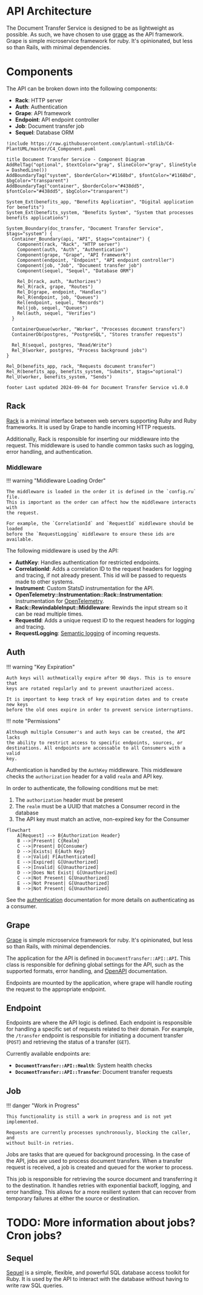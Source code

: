 # API Architecture

The Document Transfer Service is designed to be as lightweight as possible. As
such, we have chosen to use [grape] as the API framework. Grape is simple
microservice framework for ruby. It's opinionated, but less so than Rails, with
minimal dependencies.

# Components

The API can be broken down into the following components:

* **Rack**: HTTP server
* **Auth**: Authentication
* **Grape**: API framework
* **Endpoint**: API endpoint controller
* **Job**: Document transfer job
* **Sequel**: Database ORM

```plantuml
!include https://raw.githubusercontent.com/plantuml-stdlib/C4-PlantUML/master/C4_Component.puml

title Document Transfer Service - Component Diagram
AddRelTag("optional", $textColor="gray", $lineColor="gray", $lineStyle = DashedLine())
AddBoundaryTag("system", $borderColor="#1168bd", $fontColor="#1168bd", $bgColor="transparent")
AddBoundaryTag("container", $borderColor="#438dd5", $fontColor="#438dd5", $bgColor="transparent")

System_Ext(benefits_app, "Benefits Application", "Digital application for benefits")
System_Ext(benefits_system, "Benefits System", "System that processes benefits applications")

System_Boundary(doc_transfer, "Document Transfer Service", $tags="system") {
  Container_Boundary(api, "API", $tags="container") {
    Component(rack, "Rack", "HTTP server")
    Component(auth, "Auth", "Authentication")
    Component(grape, "Grape", "API framework")
    Component(endpoint, "Endpoint", "API endpoint controller")
    Component(job, "Job", "Document transfer job")
    Component(sequel, "Sequel", "Database ORM")

    Rel_D(rack, auth, "Authorizes")
    Rel_R(rack, grape, "Routes")
    Rel_D(grape, endpoint, "Handles")
    Rel_R(endpoint, job, "Queues")
    Rel(endpoint, sequel, "Records")
    Rel(job, sequel, "Queues")
    Rel(auth, sequel, "Verifies")
  }

  ContainerQueue(worker, "Worker", "Processes document transfers")
  ContainerDb(postgres, "PostgreSQL", "Stores transfer requests")

  Rel_R(sequel, postgres, "Read/Write")
  Rel_D(worker, postgres, "Process background jobs")
}

Rel_D(benefits_app, rack, "Requests document transfer")
Rel_R(benefits_app, benefits_system, "Submits", $tags="optional")
Rel_U(worker, benefits_system, "Sends")

footer Last updated 2024-09-04 for Document Transfer Service v1.0.0
```

## Rack

[Rack] is a minimal interface between web servers supporting Ruby and Ruby
frameworks. It is used by Grape to handle incoming HTTP requests.

Additionally, Rack is responsible for inserting our middleware into the request.
This middleware is used to handle common tasks such as logging, error handling,
and authentication.

### Middleware

!!! warning "Middleware Loading Order"

    The middleware is loaded in the order it is defined in the `config.ru` file.
    This is important as the order can affect how the middleware interacts with
    the request.

    For example, the `CorrelationId` and `RequestId` middleware should be loaded
    before the `RequestLogging` middleware to ensure these ids are available.

The following middleware is used by the API:

* **AuthKey**: Handles authentication for restricted endpoints.
* **CorrelationId**: Adds a correlation ID to the request headers for logging
  and tracing, if not already present. This id will be passed to requests made
  to other systems.
* **Instrument**: Custom StatsD instrumentation for the API.
* **OpenTelemetry::Instrumentation::Rack::Instrumentation**: Instrumentation
  for [OpenTelemetry].
* **Rack::RewindableInput::Middleware**: Rewinds the input stream so it can be
  read multiple times.
* **RequestId**: Adds a unique request ID to the request headers for logging
  and tracing.
* **RequestLogging**: [Semantic logging][semantic-logger] of incoming requests.

## Auth

!!! warning "Key Expiration"

    Auth keys will authmatically expire after 90 days. This is to ensure that
    keys are rotated regularly and to prevent unauthorized access.

    It is important to keep track of key expiration dates and to create new keys
    before the old ones expire in order to prevent service interruptions.

!!! note "Permissions"

    Although multiple Consumer's and auth keys can be created, the API lacks
    the ability to restrict access to specific endpoints, sources, or
    destinations. All endpoints are accessable to all Consumers with a valid
    key.

Authentication is handled by the `AuthKey` middleware. This middleware checks
the `authorization` header for a valid `realm` and API key.

In order to authenticate, the following conditions mut be met:

1. The `authorization` header must be present
1. The `realm` must be a UUID that matches a Consumer record in the database
1. The API key must match an active, non-expired key for the Consumer

```mermaid
flowchart
    A[Request] --> B{Authorization Header}
    B -->|Present| C{Realm}
    C -->|Present| D{Consumer}
    D -->|Exists| E{Auth Key}
    E -->|Valid| F[Authenticated]
    E -->|Expired| G[Unauthorized]
    E -->|Invalid| G[Unauthorized]
    D -->|Does Not Exist| G[Unauthorized]
    C -->|Not Present| G[Unauthorized]
    E -->|Not Present| G[Unauthorized]
    B -->|Not Present| G[Unauthorized]
```

See the [authentication] documentation for more details on authenticating as a
consumer.

## Grape

[Grape] is simple microservice framework for ruby. It's opinionated, but less
so than Rails, with minimal dependencies.

The application for the API is defined in `DocumentTransfer::API::API`. This
class is responsible for defining global settings for the API, such as the
supported formats, error handling, and [OpenAPI] documentation.

Endpoints are mounted by the application, where grape will handle routing the
request to the appropriate endpoint.

## Endpoint

Endpoints are where the API logic is defined. Each endpoint is responsible for
handling a specific set of requests related to their domain. For example, the
`/transfer` endpoint is responsible for initiating a document transfer (`POST`)
and retrieving the status of a transfer (`GET`).

Currently available endpoints are:

* **`DocumentTransfer::API::Health`**: System health checks
* **`DocumentTransfer::API::Transfer`**: Document transfer requests

## Job

!!! danger "Work in Progress"

    This functionality is still a work in progress and is not yet implemented.

    Requests are currently processes synchronously, blocking the caller, and
    without built-in retries.

Jobs are tasks that are queued for background processing. In the case of the
API, jobs are used to process document transfers. When a transfer request is
received, a job is created and queued for the worker to process.

This job is responsible for retrieving the source document and transferring it
to the destination. It handles retries with exponential backoff, logging, and
error handling. This allows for a more resilient system that can recover from
temporary failures at either the source or destination.

# TODO: More information about jobs? Cron jobs?

## Sequel

[Sequel] is a simple, flexible, and powerful SQL database access toolkit for
Ruby. It is used by the API to interact with the database without having to
write raw SQL queries.

[authentication]: ../api/authentication.md
[grape]: https://github.com/ruby-grape/grape
[openapi]: https://www.openapis.org/
[opentelemetry]: https://opentelemetry.io/
[rack]: https://github.com/rack/rack
[semantic-logger]: https://logger.rocketjob.io/
[sequel]: https://sequel.jeremyevans.net/
[statsd]: https://github.com/statsd/statsd
